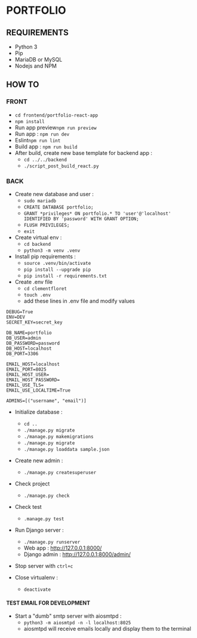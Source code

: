 # PORTFOLIO

## REQUIREMENTS

- Python 3
- Pip 
- MariaDB or MySQL
- Nodejs and NPM


## HOW TO

### FRONT

- `cd frontend/portfolio-react-app`
- `npm install`
- Run app preview`npm run preview`
- Run app : `npm run dev`
- Eslint`npm run lint`
- Build app : `npm run build`
- After build, create new base template for backend app : 
  - `cd ../../backend`
  - `./script_post_build_react.py`


### BACK

- Create new database and user :
  - `sudo mariadb`
  - `CREATE DATABASE portfolio;`
  - `GRANT *privileges* ON portfolio.* TO 'user'@'localhost' IDENTIFIED BY 'password' WITH GRANT OPTION;`
  - `FLUSH PRIVILEGES;`
  - `exit`
- Create virtual env : 
  - `cd backend`
  - `python3 -m venv .venv`
- Install pip requirements :
  - `source .venv/bin/activate`
  - `pip install --upgrade pip`
  - `pip install -r requirements.txt`
- Create .env file
  - `cd clementfloret`
  - `touch .env`
  - add these lines in .env file and modify values

```
DEBUG=True
ENV=DEV
SECRET_KEY=secret_key

DB_NAME=portfolio
DB_USER=admin
DB_PASSWORD=password
DB_HOST=localhost
DB_PORT=3306

EMAIL_HOST=localhost
EMAIL_PORT=8025
EMAIL_HOST_USER=
EMAIL_HOST_PASSWORD=
EMAIL_USE_TLS=
EMAIL_USE_LOCALTIME=True

ADMINS=[("username", "email")]
```
  
- Initialize database :
  - `cd ..`
  - `./manage.py migrate`
  - `./manage.py makemigrations`
  - `./manage.py migrate`
  - `./manage.py loaddata sample.json`
  
- Create new admin :
  - `./manage.py createsuperuser`
- Check project 
  - `./manage.py check`
- Check test
  - `.manage.py test`
- Run Django server :
  - `./manage.py runserver`
  - Web app : http://127.0.0.1:8000/
  - Django admin : http://127.0.0.1:8000/admin/
- Stop server with `ctrl+c`
- Close virtualenv :
  - `deactivate`


#### TEST EMAIL FOR DEVELOPMENT

- Start a "dumb" smtp server with aiosmtpd :
  - `python3 -m aiosmtpd -n -l localhost:8025`
  - aiosmtpd will receive emails locally and display them to the terminal
